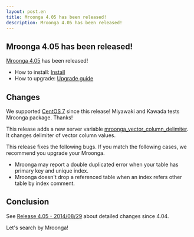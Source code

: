 ```yaml
---
layout: post.en
title: Mroonga 4.05 has been released!
description: Mroonga 4.05 has been released!
---
```


## Mroonga 4.05 has been released!

[Mroonga 4.05](/docs/news.html#release-4-05) has been released!

* How to install: [Install](/docs/install.html)
* How to upgrade: [Upgrade guide](/docs/upgrade.html)

## Changes

We supported [CentOS 7](/docs/install/centos.html#centos-7) since this release! Miyawaki and Kawada tests Mroonga package. Thanks!

This release adds a new server variable [mroonga_vector_column_delimiter](/docs/reference/server_variables.html#mroonga-vector-column-delimiter). It changes delimiter of vector column values.

This release fixes the following bugs. If you match the following cases, we recommend you upgrade your Mroonga.

  * Mroonga may report a double duplicated error when your table has primary key and unique index.
  * Mroonga doesn't drop a referenced table when an index refers other table by index comment.

## Conclusion

See [Release 4.05 - 2014/08/29](/docs/news.html#release-4-05) about
detailed changes since 4.04.

Let's search by Mroonga!
